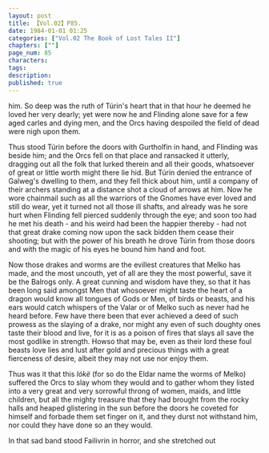 ```yaml
---
layout: post
title: 【Vol.02】P85.
date: 1984-01-01 01:25
categories: ["Vol.02 The Book of Lost Tales II"]
chapters: [""]
page_num: 85
characters: 
tags: 
description: 
published: true
---
```


<p style="text-indent: 0;">
him. So deep was the ruth of Túrin's heart that in that hour he deemed he loved her very dearly; yet were now he and Flinding alone save for a few aged carles and dying men, and the Orcs having despoiled the field of dead were nigh upon them.
</p>

Thus stood Túrin before the doors with Gurtholfin in hand, and Flinding was beside him; and the Orcs fell on that place and ransacked it utterly, dragging out all the folk that lurked therein and all their goods, whatsoever of great or little worth might there lie hid. But Túrin denied the entrance of Galweg's dwelling to them, and they fell thick about him, until a company of their archers standing at a distance shot a cloud of arrows at him. Now he wore chainmail such as all the warriors of the Gnomes have ever loved and still do wear, yet it turned not all those ill shafts, and already was he sore hurt when Flinding fell pierced suddenly through the eye; and soon too had he met his death - and his weird had been the happier thereby - had not that great drake coming now upon the sack bidden them cease their shooting; but with the power of his breath he drove Túrin from those doors and with the magic of his eyes he bound him hand and foot.

Now those drakes and worms are the evillest creatures that Melko has made, and the most uncouth, yet of all are they the most powerful, save it be the Balrogs only. A great cunning and wisdom have they, so that it has been long said amongst Men that whosoever might taste the heart of a dragon would know all tongues of Gods or Men, of birds or beasts, and his ears would catch whispers of the Valar or of Melko such as never had he heard before. Few have there been that ever achieved a deed of such prowess as the slaying of a drake, nor might any even of such doughty ones taste their blood and live, for it is as a poison of fires that slays all save the most godlike in strength. Howso that may be, even as their lord these foul beasts love lies and lust after gold and precious things with a great fierceness of desire, albeit they may not use nor enjoy them.

Thus was it that this <I>lókë</I> (for so do the Eldar name the worms of Melko) suffered the Orcs to slay whom they would and to gather whom they listed into a very great and very sorrowful throng of women, maids, and little children, but all the mighty treasure that they had brought from the rocky halls and heaped glistering in the sun before the doors he coveted for himself and forbade them set finger on it, and they durst not withstand him, nor could they have done so an they would.

In that sad band stood Failivrin in horror, and she stretched out

